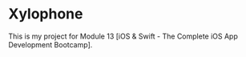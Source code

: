 # Xylophone
This is my project for Module 13 [iOS & Swift - The Complete iOS App Development Bootcamp].
